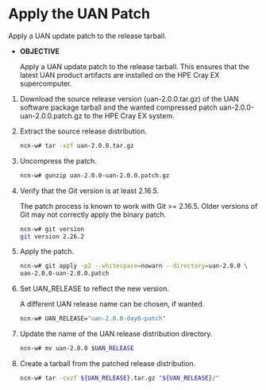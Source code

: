 # Apply the UAN Patch

Apply a UAN update patch to the release tarball.

- **OBJECTIVE**

    Apply a UAN update patch to the release tarball. This ensures that the latest UAN product artifacts are installed on the HPE Cray EX supercomputer.


1. Download the source release version \(uan-2.0.0.tar.gz\) of the UAN software package tarball and the wanted compressed patch uan-2.0.0-uan-2.0.0.patch.gz to the HPE Cray EX system.

2. Extract the source release distribution.

    ```bash
    ncn-w# tar -xzf uan-2.0.0.tar.gz
    ```

3. Uncompress the patch.

    ```bash
    ncn-w# gunzip uan-2.0.0-uan-2.0.0.patch.gz
    ```

4. Verify that the Git version is at least 2.16.5.

    The patch process is known to work with Git \>= 2.16.5. Older versions of Git may not correctly apply the binary patch.

    ```bash
    ncn-w# git version
    git version 2.26.2
    ```

5. Apply the patch.

    ```bash
    ncn-w# git apply -p2 --whitespace=nowarn --directory=uan-2.0.0 \
    uan-2.0.0-uan-2.0.0.patch
    ```

6. Set UAN\_RELEASE to reflect the new version.

    A different UAN release name can be chosen, if wanted.

    ```bash
    ncn-w# UAN_RELEASE="uan-2.0.0-day0-patch"
    ```

7. Update the name of the UAN release distribution directory.

    ```bash
    ncn-w# mv uan-2.0.0 $UAN_RELEASE
    ```

8. Create a tarball from the patched release distribution.

    ```bash
    ncn-w# tar -cvzf ${UAN_RELEASE}.tar.gz "${UAN_RELEASE}/"
    ```
